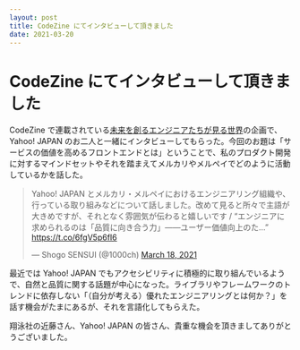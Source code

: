 ```yaml
---
layout: post
title: CodeZine にてインタビューして頂きました
date: 2021-03-20
---
```


# CodeZine にてインタビューして頂きました

CodeZine で連載されている[未来を創るエンジニアたちが見る世界](https://codezine.jp/special/yj_techexperts/)の企画で、Yahoo! JAPAN のお二人と一緒にインタビューしてもらった。今回のお題は「サービスの価値を高めるフロントエンドとは」ということで、私のプロダクト開発に対するマインドセットやそれを踏まえてメルカリやメルペイでどのように活動しているかを話した。

<blockquote class="twitter-tweet"><p lang="ja" dir="ltr">Yahoo! JAPAN とメルカリ・メルペイにおけるエンジニアリング組織や、行っている取り組みなどについて話しました。改めて見ると所々で主語が大きめですが、それとなく雰囲気が伝わると嬉しいです / “エンジニアに求められるのは「品質に向き合う力」――ユーザー価値向上のた…” <a href="https://t.co/6fgV5p6fI6">https://t.co/6fgV5p6fI6</a></p>&mdash; Shogo SENSUI (@1000ch) <a href="https://twitter.com/1000ch/status/1372408517689180160?ref_src=twsrc%5Etfw">March 18, 2021</a></blockquote>

最近では Yahoo! JAPAN でもアクセシビリティに積極的に取り組んでいるようで、自然と品質に関する話題が中心になった。ライブラリやフレームワークのトレンドに依存しない「（自分が考える）優れたエンジニアリングとは何か？」を話す機会がたまにあるが、それを言語化してもらえた。

翔泳社の近藤さん、Yahoo! JAPAN の皆さん、貴重な機会を頂きましてありがとうございました。
